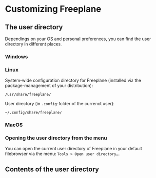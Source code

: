 <!-- customization -->

# Customizing Freeplane

## The user directory

Dependings on your OS and personal preferences, you can find the user directory in different places.

### Windows

<!-- FIXME: where is this? -->

### Linux

System-wide configuration directory for Freeplane (installed via the package-management of your distribution):

`/usr/share/freeplane/`

User directory (in `.config`-folder of the currenct user):

`~/.config/share/freeplane/`

### MacOS

<!-- FIXME: where is this? -->

### Opening the user directory from the menu

You can open the current user directory of Freeplane in your default filebrowser via the menu: `Tools > Open user directory…`.

## Contents of the user directory

<!-- FIXME: describe an add infos about the contents here -->
